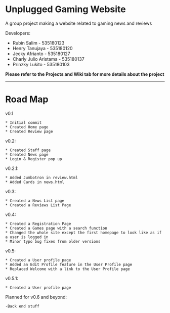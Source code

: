 # Unplugged Gaming Website
A group project making a website related to gaming news and reviews

Developers:
* Rubin Salim - 535180123
* Henry Tanujaya - 535180120
* Jecky Afrianto - 535180127
* Charly Julio Aristama - 535180137
* Prinzky Lukito - 535180103

**Please refer to the Projects and Wiki tab for more details about the project**
***

# Road Map


v0.1

    * Initial commit
    * Created Home page
    * Created Review page

v0.2:

    * Created Staff page
    * Created News page
    * Login & Register pop up

v0.2.1:

    * Added Jumbotron in review.html
    * Added Cards in news.html
    
v0.3:

    * Created a News List page
    * Created a Reviews List Page

v0.4:

    * Created a Registration Page
    * Created a Games page with a search function
    * Changed the whole site except the first homepage to look like as if a user is logged in
    * Minor typo bug fixes from older versions
    
v0.5:

    * Created a User profile page
    * Added an Edit Profile feature in the User Profile page
    * Replaced Welcome with a link to the User Profile page

v0.5.1:

    * Created a User profile page
    
    
Planned for v0.6 and beyond:

    -Back end stuff
    
